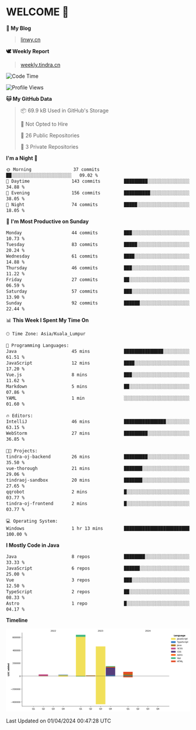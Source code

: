 # WELCOME 👋

**🐶 My Blog**
> [linwy.cn](linwy.cn)

**🕊️ Weekly Report**
> [weekly.tindra.cn](weekly.tindra.cn)
<!--START_SECTION:waka-->
![Code Time](http://img.shields.io/badge/Code%20Time-922%20hrs%2013%20mins-blue)

![Profile Views](http://img.shields.io/badge/Profile%20Views-6-blue)

**🐱 My GitHub Data** 

> 📦 69.9 kB Used in GitHub's Storage 
 > 
> 🚫 Not Opted to Hire
 > 
> 📜 26 Public Repositories 
 > 
> 🔑 3 Private Repositories 
 > 
**I'm a Night 🦉** 

```text
🌞 Morning                37 commits          ██░░░░░░░░░░░░░░░░░░░░░░░   09.02 % 
🌆 Daytime                143 commits         █████████░░░░░░░░░░░░░░░░   34.88 % 
🌃 Evening                156 commits         ██████████░░░░░░░░░░░░░░░   38.05 % 
🌙 Night                  74 commits          █████░░░░░░░░░░░░░░░░░░░░   18.05 % 
```
📅 **I'm Most Productive on Sunday** 

```text
Monday                   44 commits          ███░░░░░░░░░░░░░░░░░░░░░░   10.73 % 
Tuesday                  83 commits          █████░░░░░░░░░░░░░░░░░░░░   20.24 % 
Wednesday                61 commits          ████░░░░░░░░░░░░░░░░░░░░░   14.88 % 
Thursday                 46 commits          ███░░░░░░░░░░░░░░░░░░░░░░   11.22 % 
Friday                   27 commits          ██░░░░░░░░░░░░░░░░░░░░░░░   06.59 % 
Saturday                 57 commits          ███░░░░░░░░░░░░░░░░░░░░░░   13.90 % 
Sunday                   92 commits          ██████░░░░░░░░░░░░░░░░░░░   22.44 % 
```


📊 **This Week I Spent My Time On** 

```text
🕑︎ Time Zone: Asia/Kuala_Lumpur

💬 Programming Languages: 
Java                     45 mins             ███████████████░░░░░░░░░░   61.51 % 
JavaScript               12 mins             ████░░░░░░░░░░░░░░░░░░░░░   17.20 % 
Vue.js                   8 mins              ███░░░░░░░░░░░░░░░░░░░░░░   11.62 % 
Markdown                 5 mins              ██░░░░░░░░░░░░░░░░░░░░░░░   07.86 % 
YAML                     1 min               ░░░░░░░░░░░░░░░░░░░░░░░░░   01.60 % 

🔥 Editors: 
IntelliJ                 46 mins             ████████████████░░░░░░░░░   63.15 % 
WebStorm                 27 mins             █████████░░░░░░░░░░░░░░░░   36.85 % 

🐱‍💻 Projects: 
tindra-oj-backend        26 mins             █████████░░░░░░░░░░░░░░░░   35.50 % 
vue-thorough             21 mins             ███████░░░░░░░░░░░░░░░░░░   29.06 % 
tindraoj-sandbox         20 mins             ███████░░░░░░░░░░░░░░░░░░   27.65 % 
qqrobot                  2 mins              █░░░░░░░░░░░░░░░░░░░░░░░░   03.77 % 
tindra-oj-frontend       2 mins              █░░░░░░░░░░░░░░░░░░░░░░░░   03.77 % 

💻 Operating System: 
Windows                  1 hr 13 mins        █████████████████████████   100.00 % 
```

**I Mostly Code in Java** 

```text
Java                     8 repos             ████████░░░░░░░░░░░░░░░░░   33.33 % 
JavaScript               6 repos             ██████░░░░░░░░░░░░░░░░░░░   25.00 % 
Vue                      3 repos             ███░░░░░░░░░░░░░░░░░░░░░░   12.50 % 
TypeScript               2 repos             ██░░░░░░░░░░░░░░░░░░░░░░░   08.33 % 
Astro                    1 repo              █░░░░░░░░░░░░░░░░░░░░░░░░   04.17 % 
```



**Timeline**

![Lines of Code chart](https://raw.githubusercontent.com/rieraa/rieraa/main/assets/bar_graph.png)


 Last Updated on 01/04/2024 00:47:28 UTC
<!--END_SECTION:waka-->
